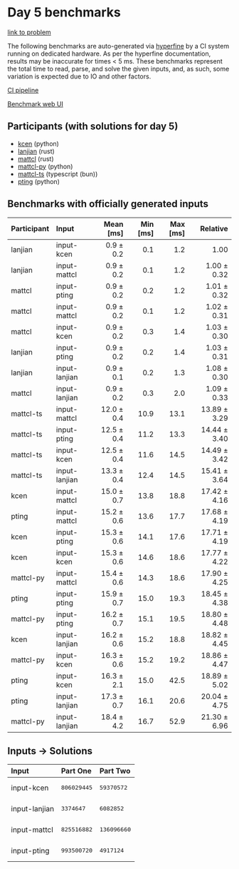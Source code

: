 # Day 5 benchmarks

[link to problem](https://adventofcode.com/2023/day/5)

The following benchmarks are auto-generated via
[hyperfine](https://github.com/sharkdp/hyperfine) by a CI system running on
dedicated hardware. As per the hyperfine documentation, results may be
inaccurate for times < 5 ms. These benchmarks represent the total time to read,
parse, and solve the given inputs, and, as such, some variation is expected due
to IO and other factors.

[CI pipeline](http://ci.papercode.net:8080/teams/main/pipelines/aoc2023)

[Benchmark web UI](https://aoc.ancalagon.black)


## Participants (with solutions for day 5)

- [kcen](https://github.com/kcen/aoc2023) (python)
- [lanjian](https://github.com/lanjian/aoc-2023) (rust)
- [mattcl](https://github.com/mattcl/aoc2023) (rust)
- [mattcl-py](https://github.com/mattcl/aoc2023-py) (python)
- [mattcl-ts](https://github.com/mattcl/aoc2023-js) (typescript (bun))
- [pting](https://github.com/pting/aoc2023) (python)


## Benchmarks with officially generated inputs

| Participant | Input | Mean [ms] | Min [ms] | Max [ms] | Relative |
|:---|:---|---:|---:|---:|---:|
| lanjian | input-kcen | 0.9 ± 0.2 | 0.1 | 1.2 | 1.00 |
| lanjian | input-mattcl | 0.9 ± 0.2 | 0.1 | 1.2 | 1.00 ± 0.32 |
| mattcl | input-pting | 0.9 ± 0.2 | 0.2 | 1.2 | 1.01 ± 0.32 |
| mattcl | input-mattcl | 0.9 ± 0.2 | 0.1 | 1.2 | 1.02 ± 0.31 |
| mattcl | input-kcen | 0.9 ± 0.2 | 0.3 | 1.4 | 1.03 ± 0.30 |
| lanjian | input-pting | 0.9 ± 0.2 | 0.2 | 1.4 | 1.03 ± 0.31 |
| lanjian | input-lanjian | 0.9 ± 0.1 | 0.2 | 1.3 | 1.08 ± 0.30 |
| mattcl | input-lanjian | 0.9 ± 0.2 | 0.3 | 2.0 | 1.09 ± 0.33 |
| mattcl-ts | input-mattcl | 12.0 ± 0.4 | 10.9 | 13.1 | 13.89 ± 3.29 |
| mattcl-ts | input-pting | 12.5 ± 0.4 | 11.2 | 13.3 | 14.44 ± 3.40 |
| mattcl-ts | input-kcen | 12.5 ± 0.4 | 11.6 | 14.5 | 14.49 ± 3.42 |
| mattcl-ts | input-lanjian | 13.3 ± 0.4 | 12.4 | 14.5 | 15.41 ± 3.64 |
| kcen | input-mattcl | 15.0 ± 0.7 | 13.8 | 18.8 | 17.42 ± 4.16 |
| pting | input-mattcl | 15.2 ± 0.6 | 13.6 | 17.7 | 17.68 ± 4.19 |
| kcen | input-pting | 15.3 ± 0.6 | 14.1 | 17.6 | 17.71 ± 4.19 |
| kcen | input-kcen | 15.3 ± 0.6 | 14.6 | 18.6 | 17.77 ± 4.22 |
| mattcl-py | input-mattcl | 15.4 ± 0.6 | 14.3 | 18.6 | 17.90 ± 4.25 |
| pting | input-pting | 15.9 ± 0.7 | 15.0 | 19.3 | 18.45 ± 4.38 |
| mattcl-py | input-pting | 16.2 ± 0.7 | 15.1 | 19.5 | 18.80 ± 4.48 |
| kcen | input-lanjian | 16.2 ± 0.6 | 15.2 | 18.8 | 18.82 ± 4.45 |
| mattcl-py | input-kcen | 16.3 ± 0.6 | 15.2 | 19.2 | 18.86 ± 4.47 |
| pting | input-kcen | 16.3 ± 2.1 | 15.0 | 42.5 | 18.89 ± 5.02 |
| pting | input-lanjian | 17.3 ± 0.7 | 16.1 | 20.6 | 20.04 ± 4.75 |
| mattcl-py | input-lanjian | 18.4 ± 4.2 | 16.7 | 52.9 | 21.30 ± 6.96 |


## Inputs -> Solutions

| Input | Part One | Part Two |
|:---|:---|:---|
|input-kcen|<pre>806029445</pre>|<pre>59370572</pre>|
|input-lanjian|<pre>3374647</pre>|<pre>6082852</pre>|
|input-mattcl|<pre>825516882</pre>|<pre>136096660</pre>|
|input-pting|<pre>993500720</pre>|<pre>4917124</pre>|